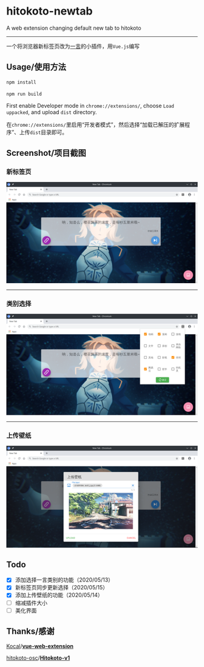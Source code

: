 # hitokoto-newtab
A web extension changing default new tab to hitokoto

___

一个将浏览器新标签页改为[一言](https://hitokoto.cn/)的小插件，用`Vue.js`编写

## Usage/使用方法

```bash
npm install
```

```bash
npm run build
```

First enable Developer mode in `chrome://extensions/`, choose `Load uppacked`, and upload `dist` directory.

在`chrome://extensions/`里启用“开发者模式”，然后选择“加载已解压的扩展程序”、上传`dist`目录即可。

## Screenshot/项目截图

### 新标签页

![](images/newtab_2.png)

---

### 类别选择

![](images/popup_2.png)

---

### 上传壁纸

![](images/upload.png)

## Todo

+ [x] 添加选择一言类别的功能（2020/05/13）
+ [x] 新标签页同步更新选择（2020/05/15）
+ [x] 添加上传壁纸的功能（2020/05/14）
+ [ ] 缩减插件大小
+ [ ] 美化界面

## Thanks/感谢

[Kocal](https://github.com/Kocal)/**[vue-web-extension](https://github.com/Kocal/vue-web-extension)**

[hitokoto-osc](https://github.com/hitokoto-osc)/**[Hitokoto-v1](https://github.com/hitokoto-osc/Hitokoto-v1)**
